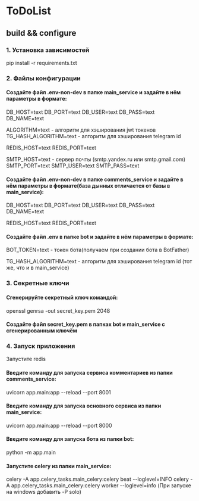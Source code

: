 # ToDoList

## build && configure 

### 1. Установка зависимостей
pip install -r requirements.txt  

### 2. Файлы конфигурации
#### Создайте файл .env-non-dev в папке main_service и задайте в нём параметры в формате:  
DB_HOST=text
DB_PORT=text
DB_USER=text
DB_PASS=text
DB_NAME=text

ALGORITHM=text - алгоритм для хэширования jwt токенов
TG_HASH_ALGORITHM=text - алгоритм для хэширования telegram id

REDIS_HOST=text
REDIS_PORT=text

SMTP_HOST=text - сервер почты (smtp.yandex.ru или smtp.gmail.com)
SMTP_PORT=text 
SMTP_USER=text
SMTP_PASS=text

#### Создайте файл .env-non-dev в папке comments_service и задайте в нём параметры в формате(база дынных отличается от базы в main_service):  
DB_HOST=text
DB_PORT=text
DB_USER=text
DB_PASS=text
DB_NAME=text

REDIS_HOST=text
REDIS_PORT=text

#### Создайте файл .env в папке bot и задайте в нём параметры в формате:  
BOT_TOKEN=text - токен бота(получаем при создании бота в BotFather)

TG_HASH_ALGORITHM=text - алгоритм для хэширования telegram id (тот же, что и в main_service)


### 3. Секретные ключи
#### Сгенерируйте секретный ключ командой:
openssl genrsa -out secret_key.pem 2048

#### Создайте файл secret_key.pem в папках bot и main_service с сгенерированным ключём


### 4. Запуск приложения
Запустите redis

#### Введите команду для запуска сервиса комментариев из папки comments_service:
uvicorn app.main:app --reload --port 8001

#### Введите команду для запуска основного сервиса из папки main_service:
uvicorn app.main:app --reload --port 8000

#### Введите команду для запуска бота из папки bot:
python -m app.main

#### Запустите celery из папки main_service:
celery -A app.celery_tasks.main_celery:celery beat --loglevel=INFO
celery -A app.celery_tasks.main_celery:celery worker --loglevel=info  (При запуске на windows добавить -P solo)
